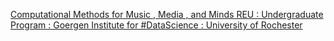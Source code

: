 [Computational Methods for Music , Media , and Minds REU : Undergraduate Program : Goergen Institute for #DataScience : University of Rochester ](https://qi.tc/qi/96939)